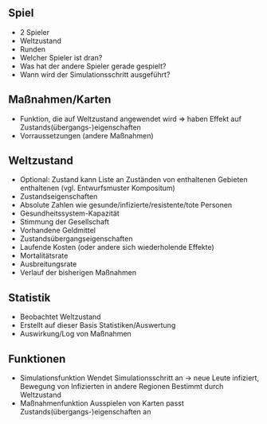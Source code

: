 ## Spiel
 - 2 Spieler
 - Weltzustand
 - Runden
  - Welcher Spieler ist dran?
  - Was hat der andere Spieler gerade gespielt?
  - Wann wird der Simulationsschritt ausgeführt?

## Maßnahmen/Karten
 - Funktion, die auf Weltzustand angewendet wird => haben Effekt auf Zustands(übergangs-)eigenschaften
 - Vorraussetzungen (andere Maßnahmen)

## Weltzustand
 - Optional: Zustand kann Liste an Zuständen von enthaltenen Gebieten enthaltenen (vgl. Entwurfsmuster Kompositum)
 - Zustandseigenschaften
  - Absolute Zahlen wie gesunde/infizierte/resistente/tote Personen
  - Gesundheitssystem-Kapazität
  - Stimmung der Gesellschaft
  - Vorhandene Geldmittel
 - Zustandsübergangseigenschaften
  - Laufende Kosten (oder andere sich wiederholende Effekte)
  - Mortalitätsrate
  - Ausbreitungsrate
 - Verlauf der bisherigen Maßnahmen

## Statistik
  - Beobachtet Weltzustand
  - Erstellt auf dieser Basis Statistiken/Auswertung
  - Auswirkung/Log von Maßnahmen

## Funktionen
  - Simulationsfunktion
    Wendet Simulationsschritt an -> neue Leute infiziert, Bewegung von Infizierten in andere Regionen
    Bestimmt durch Weltzustand
  - Maßnahmenfunktion
    Ausspielen von Karten passt Zustands(übergangs-)eigenschaften an

